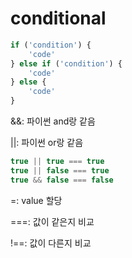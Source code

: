 # conditional

```js
if ('condition') {
    'code'
} else if ('condition') {
    'code'
} else {
    'code'
}
```

&&: 파이썬 and랑 같음

||: 파이썬 or랑 같음



```js
true || true === true
true || false === true
true && false === false
```



=: value 할당

===: 값이 같은지 비교

!==: 값이 다른지 비교




